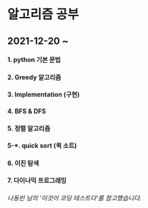 # 알고리즘 공부
## 2021-12-20 ~
#### 1. python 기본 문법
#### 2. Greedy 알고리즘
#### 3. Implementation (구현)
#### 4. BFS & DFS
#### 5. 정렬 알고리즘
#### 5-*. quick sort (퀵 소트)
#### 6. 이진 탐색
#### 7. 다이나믹 프로그래밍

###### 나동빈 님의 '이것이 코딩 테스트다'를 참고했습니다.
